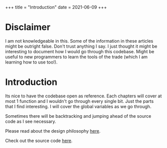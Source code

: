 +++
title = "Introduction"
date = 2021-06-09
+++

# Disclaimer

I am not knowledgeable in this.
Some of the information in these articles might be outright false.
Don't trust anything I say.
I just thought it might be interesting to document how I would go through this codebase.
Might be useful to new programmers to learn the tools of the trade (which I am learning how to use too!).

# Introduction

Its nice to have the codebase open as reference.
Each chapters will cover at most 1 function and I wouldn't go through every single bit.
Just the parts that I find interesting.
I will cover the global variables as we go through.

Sometimes there will be backtracking and jumping ahead of the source code as I see necessary.

Please read about the design philosophy [here](https://sqlite.org/althttpd/doc/trunk/althttpd.md).

Check out the source code [here](./althttpd.c).
